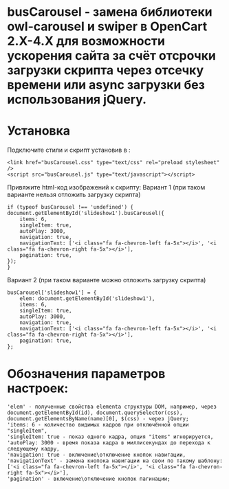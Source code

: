 # busCarousel - замена библиотеки owl-carousel и swiper в OpenCart 2.X-4.X для возможности ускорения сайта за счёт отсрочки загрузки скрипта через отсечку времени или async загрузки без использования jQuery.

# Установка
Подключите стили и скрипт установив в <head></head>:
```
<link href="busCarousel.css" type="text/css" rel="preload stylesheet" />
<script src="busCarousel.js" type="text/javascript"></script>
```

Привяжите html-код изображений к скрипту:
Вариант 1 (при таком варианте нельзя отложить загрузку скрипта)
```
if (typeof busCarousel !== 'undefined') {
document.getElementById('slideshow1').busCarousel({
	items: 6,
	singleItem: true,
	autoPlay: 3000,
	navigation: true,
	navigationText: ['<i class="fa fa-chevron-left fa-5x"></i>', '<i class="fa fa-chevron-right fa-5x"></i>'],
	pagination: true,
});
}
```
Вариант 2 (при таком варианте можно отложить загрузку скрипта)
```
busCarousel['slideshow1'] = {
	elem: document.getElementById('slideshow1'),
	items: 6,
	singleItem: true,
	autoPlay: 3000,
	navigation: true,
	navigationText: ['<i class="fa fa-chevron-left fa-5x"></i>', '<i class="fa fa-chevron-right fa-5x"></i>'],
	pagination: true,
};
```

# Обозначения параметров настроек:
	'elem' - полученные свойства elementa структуры DOM, например, через document.getElementById(id), document.querySelector(css), document.getElementsByName(name)[0], $(css) - через jQuery;
	'items: 6 - количество видимых кадров при отключённой опции "singleItem",
	'singleItem: true - показ одного кадра, опция "items" игнорируется,
	'autoPlay: 3000 - время показа кадра в миллисекундах до перехода к следующему кадру,
	'navigation: true - включение\отключение кнопок навигации,
	'navigationText' - замена кнопока навигации на свои по такому шаблону: ['<i class="fa fa-chevron-left fa-5x"></i>', '<i class="fa fa-chevron-right fa-5x"></i>'],
	'pagination' - включение\отключение кнопок пагинации;
